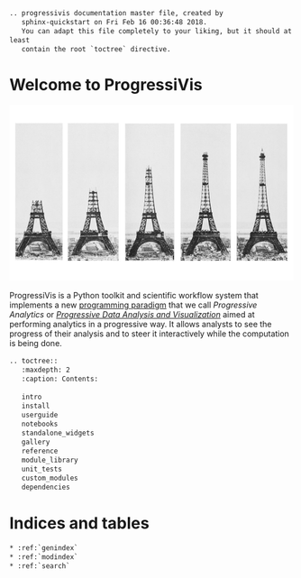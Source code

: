 ```{eval-rst}
.. progressivis documentation master file, created by
   sphinx-quickstart on Fri Feb 16 00:36:48 2018.
   You can adapt this file completely to your liking, but it should at least
   contain the root `toctree` directive.
```

# Welcome to ProgressiVis

![Image of the progressive construction of the Eiffel Tower](images/construction_tour_eiffel.jpg "Progressive construction of the Eiffel Tower")

ProgressiVis is a Python toolkit and scientific workflow system that
implements a new [programming
paradigm](https://en.wikipedia.org/wiki/Programming_paradigm) that we
call *Progressive Analytics* or [*Progressive Data Analysis and
Visualization*](https://www.aviz.fr/Progressive/PDABook) aimed at
performing analytics in a progressive way.  It allows analysts to see
the progress of their analysis and to steer it interactively while the
computation is being done.



```{eval-rst}
.. toctree::
   :maxdepth: 2
   :caption: Contents:

   intro
   install
   userguide
   notebooks
   standalone_widgets
   gallery
   reference
   module_library
   unit_tests
   custom_modules
   dependencies
```

# Indices and tables


```{eval-rst}
* :ref:`genindex`
* :ref:`modindex`
* :ref:`search`
```
